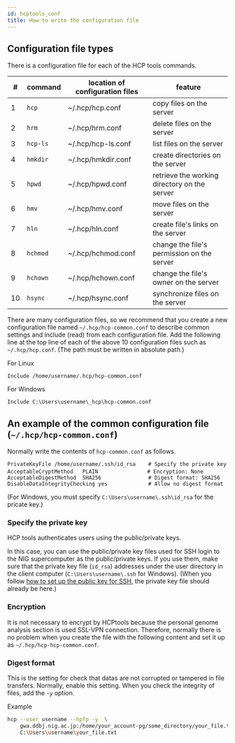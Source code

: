 ```yaml
---
id: hcptools_conf
title: How to write the configuration file
---
```



## Configuration file types

There is a configuration file for each of the HCP tools commands.

| #| command  |location of configuration files| feature                                          |
|--|----------|-------------------------------|--------------------------------------------------|
| 1| `hcp`    |~/.hcp/hcp.conf                | copy files on the server                         |
| 2| `hrm`    |~/.hcp/hrm.conf                | delete files on the server                       |
| 3| `hcp-ls` |~/.hcp/hcp-ls.conf             | list files on the server                         |
| 4| `hmkdir` |~/.hcp/hmkdir.conf             | create directories on the server                 |
| 5| `hpwd`   |~/.hcp/hpwd.conf               | retrieve the working directory on the server     |
| 6| `hmv`    |~/.hcp/hmv.conf                | move files on the server                         |
| 7| `hln`    |~/.hcp/hln.conf                | create file's links on the server                |
| 8| `hchmod` |~/.hcp/hchmod.conf             | change the file's permission on the server       |
| 9| `hchown` |~/.hcp/hchown.conf             | change the file's owner on the server            |
|10| `hsync`  |~/.hcp/hsync.conf              | synchronize files on the server                  |



There are many configuration files, so we recommend that you create a new configuration file named `~/.hcp/hcp-common.conf` to describe common settings and include (read) from each configuration file. Add the following line at the top line of each of the above 10 configuration files such as `~/.hcp/hcp.conf`. (The path must be written in absolute path.)


For Linux

```
Include /home/username/.hcp/hcp-common.conf
```

For Windows

```
Include C:\Users\username\_hcp\hcp-common.conf
```


## An example of the common configuration file (`~/.hcp/hcp-common.conf`)

Normally write the contents of `hcp-common.conf` as follows.

```
PrivateKeyFile /home/username/.ssh/id_rsa    # Specify the private key
AcceptableCryptMethod   PLAIN              　# Encryption: None
AcceptableDigestMethod  SHA256               # Digest format: SHA256
DisableDataIntegrityChecking yes             # Allow no digest format
```

(For Windows, you must specify `C:\Users\username\.ssh\id_rsa` for the pricate key.)

### Specify the private key

HCP tools authenticates users using the public/private keys.

In this case, you can use the public/private key files used for SSH login to the NIG supercomputer as the public/private keys.
If you use them, make sure that the private key file (`id_rsa`) addresses under the user directory in the client computer (`C:\Users\username\.ssh` for Windows). (When you follow [how to set up the public key for SSH](/application/ssh_keys), the private key file should already be here.)


### Encryption

It is not necessary to encrypt by HCPtools because the personal genome analysis section is used SSL-VPN connection.
Therefore, normally there is no problem when you create the file with the following content and set it up as `~/.hcp/hcp-hcp-common.conf`.

### Digest format

This is the setting for check that datas are not corrupted or tampered in file transfers. Normally, enable this setting.
When you check the integrity of files, add the `-y` option.

Example

```bash
hcp --user username --hpfp -y  \
    gwa.ddbj.nig.ac.jp:/home/your_account-pg/some_directory/your_file.txt \
    C:\Users\username\your_file.txt
```


